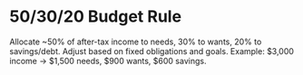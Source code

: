 # 50/30/20 Budget Rule
Allocate ~50% of after-tax income to needs, 30% to wants, 20% to savings/debt.
Adjust based on fixed obligations and goals. Example: $3,000 income → $1,500 needs, $900 wants, $600 savings.
